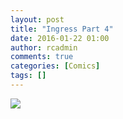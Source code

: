 ```yaml
---
layout: post
title: "Ingress Part 4"
date: 2016-01-22 01:00
author: rcadmin
comments: true
categories: [Comics]
tags: []
---
```

<a href="../comics/2016/01/22/ingress-part-4"><img src="http://dl.bitsmack.com/comics/20160122.jpg" /></a>
